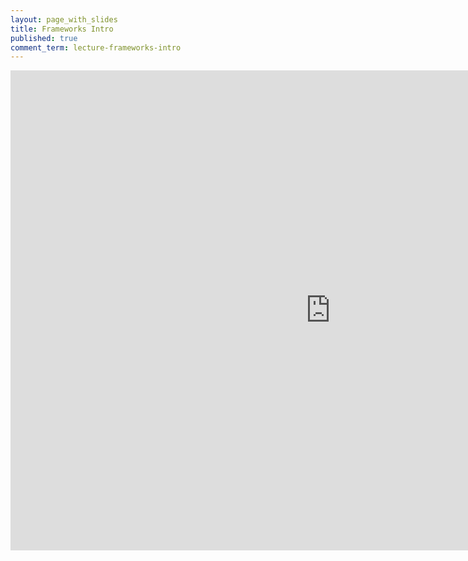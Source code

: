 ```yaml
---
layout: page_with_slides
title: Frameworks Intro
published: true
comment_term: lecture-frameworks-intro
---
```


<iframe src="https://brunchlabs.slides.com/timtregubov/cs52-web-frameworks/embed?token=9y4lO61u&style=light" width="1024" height="768" scrolling="no" frameborder="0" webkitallowfullscreen mozallowfullscreen allowfullscreen></iframe>